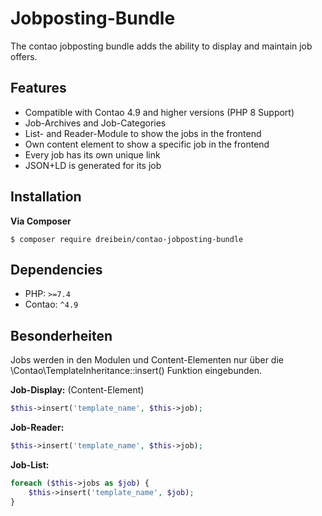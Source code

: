 # Jobposting-Bundle

The contao jobposting bundle adds the ability to display and maintain job offers.

## Features

- Compatible with Contao 4.9 and higher versions (PHP 8 Support)
- Job-Archives and Job-Categories
- List- and Reader-Module to show the jobs in the frontend
- Own content element to show a specific job in the frontend
- Every job has its own unique link
- JSON+LD is generated for its job 

## Installation

**Via Composer**
```shell
$ composer require dreibein/contao-jobposting-bundle
```

## Dependencies

- PHP: `>=7.4`
- Contao: `^4.9`

## Besonderheiten
Jobs werden in den Modulen und Content-Elementen nur über die \Contao\TemplateInheritance::insert() Funktion eingebunden.

**Job-Display:** (Content-Element)
```php
$this->insert('template_name', $this->job);
```

**Job-Reader:**
```php
$this->insert('template_name', $this->job);
```

**Job-List:**
```php
foreach ($this->jobs as $job) {
    $this->insert('template_name', $job);
}
```


